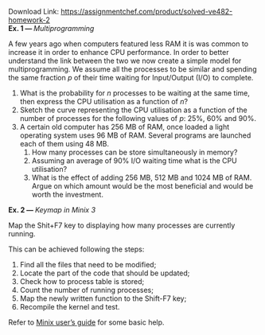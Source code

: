 Download Link: https://assignmentchef.com/product/solved-ve482-homework-2
<br>
<strong>Ex. 1 — </strong><em>Multiprogramming</em>

A few years ago when computers featured less RAM it is was common to increase it in order to enhance CPU performance. In order to better understand the link between the two we now create a simple model for multiprogramming. We assume all the processes to be similar and spending the same fraction <em>p </em>of their time waiting for Input/Output (I/O) to complete.

<ol>

 <li>What is the probability for <em>n </em>processes to be waiting at the same time, then express the CPU utilisation as a function of <em>n</em>?</li>

 <li>Sketch the curve representing the CPU utilisation as a function of the number of processes for the following values of <em>p</em>: 25%, 60% and 90%.</li>

 <li>A certain old computer has 256 MB of RAM, once loaded a light operating system uses 96 MB of RAM. Several programs are launched each of them using 48 MB.

  <ol>

   <li>How many processes can be store simultaneously in memory?</li>

   <li>Assuming an average of 90% I/O waiting time what is the CPU utilisation?</li>

   <li>What is the effect of adding 256 MB, 512 MB and 1024 MB of RAM. Argue on which amount would be the most beneficial and would be worth the investment.</li>

  </ol></li>

</ol>

<strong>Ex. 2 — </strong><em>Keymap in Minix 3</em>

Map the Shit+F7 key to displaying how many processes are currently running.

This can be achieved following the steps:

<ol>

 <li>Find all the files that need to be modified;</li>

 <li>Locate the part of the code that should be updated;</li>

 <li>Check how to process table is stored;</li>

 <li>Count the number of running processes;</li>

 <li>Map the newly written function to the Shift-F7 key;</li>

 <li>Recompile the kernel and test.</li>

</ol>

Refer to <a href="https://wiki.minix3.org/doku.php?id=usersguide:commandlineinterface">Minix user’s guide</a> for some basic help.